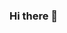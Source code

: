 ### Hi there 👋

<!--
## Chi sono 🚀
Sono uno studente di **informatica e telecomunicazioni** con una passione per la programmazione e i videogiochi. Attualmente sto imparando Python e ho esperienza con C, C++, C# e GDScript (Godot).

## I miei interessi 🎮
Amo i videogiochi e sto attualmente lavorando a un progetto personale con alcuni amici. Sono sempre alla ricerca di nuove opportunità per apprendere e migliorare le mie abilità di programmazione.
-->
